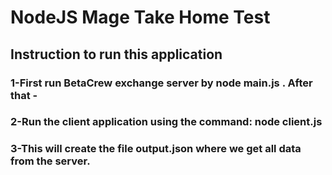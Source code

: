 # NodeJS Mage Take Home Test
##   Instruction to run this application 
### 1-First run BetaCrew exchange server by node main.js . After that - 
### 2-Run the client application using the command: node client.js 
### 3-This will create the file output.json where we get all data from the server.

